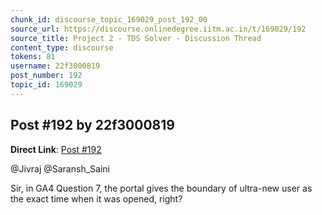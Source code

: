 ```yaml
---
chunk_id: discourse_topic_169029_post_192_00
source_url: https://discourse.onlinedegree.iitm.ac.in/t/169029/192
source_title: Project 2 - TDS Solver - Discussion Thread
content_type: discourse
tokens: 81
username: 22f3000819
post_number: 192
topic_id: 169029
---
```


## Post #192 by 22f3000819

**Direct Link**: [Post #192](https://discourse.onlinedegree.iitm.ac.in/t/169029/192)

@Jivraj @Saransh_Saini

Sir, in GA4 Question 7, the portal gives the boundary of ultra-new user as the exact time when it was opened, right?
